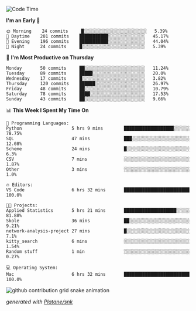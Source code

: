 <!--START_SECTION:waka-->
![Code Time](http://img.shields.io/badge/Code%20Time-234%20hrs%2028%20mins-blue)

**I'm an Early 🐤** 

```text
🌞 Morning    24 commits     █░░░░░░░░░░░░░░░░░░░░░░░░   5.39% 
🌆 Daytime    201 commits    ███████████░░░░░░░░░░░░░░   45.17% 
🌃 Evening    196 commits    ███████████░░░░░░░░░░░░░░   44.04% 
🌙 Night      24 commits     █░░░░░░░░░░░░░░░░░░░░░░░░   5.39%

```
📅 **I'm Most Productive on Thursday** 

```text
Monday       50 commits     ██░░░░░░░░░░░░░░░░░░░░░░░   11.24% 
Tuesday      89 commits     █████░░░░░░░░░░░░░░░░░░░░   20.0% 
Wednesday    17 commits     █░░░░░░░░░░░░░░░░░░░░░░░░   3.82% 
Thursday     120 commits    ██████░░░░░░░░░░░░░░░░░░░   26.97% 
Friday       48 commits     ██░░░░░░░░░░░░░░░░░░░░░░░   10.79% 
Saturday     78 commits     ████░░░░░░░░░░░░░░░░░░░░░   17.53% 
Sunday       43 commits     ██░░░░░░░░░░░░░░░░░░░░░░░   9.66%

```


📊 **This Week I Spent My Time On** 

```text
💬 Programming Languages: 
Python                   5 hrs 9 mins        ███████████████████░░░░░░   78.75% 
SQL                      47 mins             ███░░░░░░░░░░░░░░░░░░░░░░   12.08% 
Scheme                   24 mins             █░░░░░░░░░░░░░░░░░░░░░░░░   6.3% 
CSV                      7 mins              ░░░░░░░░░░░░░░░░░░░░░░░░░   1.87% 
Other                    3 mins              ░░░░░░░░░░░░░░░░░░░░░░░░░   1.0%

🔥 Editors: 
VS Code                  6 hrs 32 mins       █████████████████████████   100.0%

🐱‍💻 Projects: 
Applied Statistics       5 hrs 21 mins       ████████████████████░░░░░   81.88% 
Skole                    36 mins             ██░░░░░░░░░░░░░░░░░░░░░░░   9.21% 
network-analysis-project 27 mins             █░░░░░░░░░░░░░░░░░░░░░░░░   7.1% 
kitty_search             6 mins              ░░░░░░░░░░░░░░░░░░░░░░░░░   1.54% 
Random stuff             1 min               ░░░░░░░░░░░░░░░░░░░░░░░░░   0.27%

💻 Operating System: 
Mac                      6 hrs 32 mins       █████████████████████████   100.0%

```


<!--END_SECTION:waka-->


<!--Snake Game-->
![github contribution grid snake animation](https://raw.githubusercontent.com/viggo-gascou/viggo-gascou/output/github-contribution-grid-snake.svg)

_generated with [Platane/snk](https://github.com/Platane/snk)_
<!--Snake Game-->


